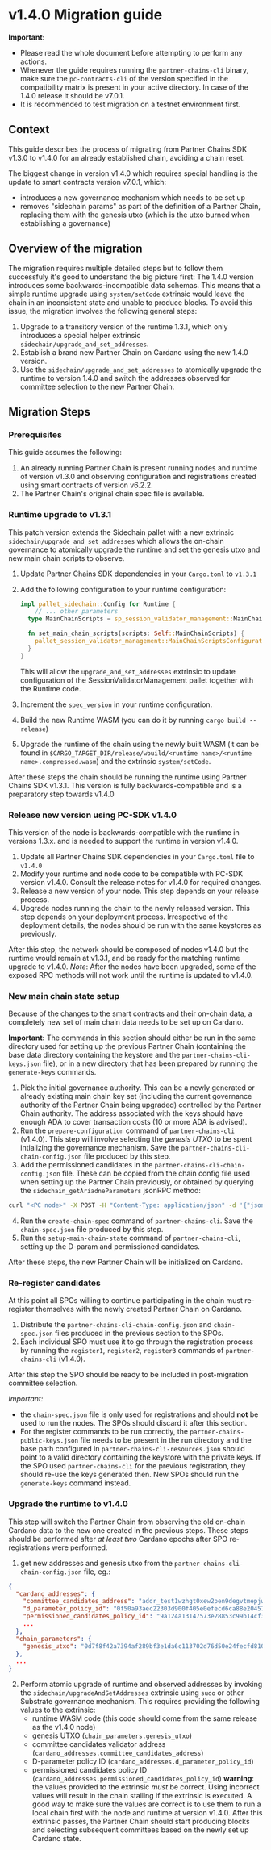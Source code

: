 # v1.4.0 Migration guide

**Important:**
- Please read the whole document before attempting to perform any actions.
- Whenever the guide requires running the `partner-chains-cli` binary, make sure the `pc-contracts-cli`
of the version specified in the compatibility matrix is present in your active directory. In case of the
1.4.0 release it should be v7.0.1.
- It is recommended to test migration on a testnet environment first.

## Context

This guide describes the process of migrating from Partner Chains SDK v1.3.0 to v1.4.0 for an already
established chain, avoiding a chain reset.

The biggest change in version v1.4.0 which requires special handling is the update to smart contracts
version v7.0.1, which:
- introduces a new governance mechanism which needs to be set up
- removes "sidechain params" as part of the definition of a Partner Chain, replacing them with the
genesis utxo (which is the utxo burned when establishing a governance)

## Overview of the migration

The migration requires multiple detailed steps but to follow them successfuly it's good to understand the big picture first:
The 1.4.0 version introduces some backwards-incompatible data schemas. This means that a simple runtime upgrade
using `system/setCode` extrinsic would leave the chain in an inconsistent state and unable to produce blocks.
To avoid this issue, the migration involves the following general steps:
1. Upgrade to a transitory version of the runtime 1.3.1, which only introduces a special helper extrinsic `sidechain/upgrade_and_set_addresses`.
2. Establish a brand new Partner Chain on Cardano using the new 1.4.0 version.
3. Use the `sidechain/upgrade_and_set_addresses` to atomically upgrade the runtime to version 1.4.0 and switch the addresses
observed for committee selection to the new Partner Chain.

## Migration Steps

### Prerequisites

This guide assumes the following:
1. An already running Partner Chain is present running nodes and runtime of version v1.3.0
and observing configuration and registrations created using smart contracts of version v6.2.2.
2. The Partner Chain's original chain spec file is available.

### Runtime upgrade to v1.3.1

This patch version extends the Sidechain pallet with a new extrinsic `sidechain/upgrade_and_set_addresses`
which allows the on-chain governance to atomically upgrade the runtime and set the genesis utxo and new main chain
scripts to observe.

1. Update Partner Chains SDK dependencies in your `Cargo.toml` to `v1.3.1`
2. Add the following configuration to your runtime configuration:
    ```rust
    impl pallet_sidechain::Config for Runtime {
        // ... other parameters
      type MainChainScripts = sp_session_validator_management::MainChainScripts;

      fn set_main_chain_scripts(scripts: Self::MainChainScripts) {
        pallet_session_validator_management::MainChainScriptsConfiguration::<Runtime>::set(scripts);
      }
    }
    ```
    This will allow the `upgrade_and_set_addresses` extrinsic to update configuration of the SessionValidatorManagement
    pallet together with the Runtime code.

3. Increment the `spec_version` in your runtime configuration.
4. Build the new Runtime WASM (you can do it by running `cargo build --release`)
5. Upgrade the runtime of the chain using the newly built WASM (it can be found in `$CARGO_TARGET_DIR/release/wbuild/<runtime name>/<runtime name>.compressed.wasm`) and the
extrinsic `system/setCode`.

After these steps the chain should be running the runtime using Partner Chains SDK v1.3.1. This version is
fully backwards-compatible and is a preparatory step towards v1.4.0

### Release new version using PC-SDK v1.4.0

This version of the node is backwards-compatible with the runtime in versions 1.3.x. and is needed to support
the runtime in version v1.4.0.

1. Update all Partner Chains SDK dependencies in your `Cargo.toml` file to `v1.4.0`
2. Modify your runtime and node code to be compatible with PC-SDK version v1.4.0. Consult the release notes for v1.4.0
for required changes.
3. Release a new version of your node. This step depends on your release process.
4. Upgrade nodes running the chain to the newly released version. This step depends on your deployment process.
Irrespective of the deployment details, the nodes should be run with the same keystores as previously.

After this step, the network should be composed of nodes v1.4.0 but the runtime would remain at v1.3.1,
and be ready for the matching runtime upgrade to v1.4.0.
*Note*: After the nodes have been upgraded, some of the exposed RPC methods will not work until the runtime
is updated to v1.4.0.

### New main chain state setup

Because of the changes to the smart contracts and their on-chain data, a completely new set
of main chain data needs to be set up on Cardano.

**Important:**
The commands in this section should either be run in the same directory used for setting up the previous Partner Chain
(containing the base data directory containing the keystore and the `partner-chains-cli-keys.json` file),
or in a new directory that has been prepared by running the `generate-keys` commands.

1. Pick the initial governance authority.
This can be a newly generated or already existing main chain key set (including the current governance authority of the Partner Chain being upgraded)
controlled by the Partner Chain authority.
The address associated with the keys should have enough ADA to cover transaction costs (10 or more ADA is advised).
2. Run the `prepare-configuration` command of `partner-chains-cli` (v1.4.0).
This step will involve selecting the _genesis UTXO_ to be spent intializing the governance mechanism.
Save the `partner-chains-cli-chain-config.json` file produced by this step.
3. Add the permissioned candidates in the `partner-chains-cli-chain-config.json` file. These can be copied from the chain config file
used when setting up the Partner Chain previously, or obtained by querying the `sidechain_getAriadneParameters` jsonRPC method:
```sh
curl "<PC node>" -X POST -H "Content-Type: application/json" -d '{"jsonrpc": "2.0", "id":0, "method":"sidechain_getAriadneParameters","params":[<epoch>] }' | jq '.result.permissionedCandidates'
```
4. Run the `create-chain-spec` command of `partner-chains-cli`. Save the `chain-spec.json` file produced by this step.
5. Run the `setup-main-chain-state` command of `partner-chains-cli`, setting up the D-param and permissioned candidates.

After these steps, the new Partner Chain will be initialized on Cardano.

### Re-register candidates

At this point all SPOs willing to continue participating in the chain must re-register themselves with the newly created Partner Chain on Cardano.

1. Distribute the `partner-chains-cli-chain-config.json` and `chain-spec.json` files produced in the previous section to the SPOs.
2. Each individual SPO must use it to go through the registration process
by running the `register1`, `register2`, `register3` commands of `partner-chains-cli` (v1.4.0).

After this step the SPO should be ready to be included in post-migration committee selection.

*Important:*
* the `chain-spec.json` file is only used for registrations and should **not** be used to run the nodes.
The SPOs should discard it after this section.
* For the register commands to be run correctly, the `partner-chains-public-keys.json` file needs to be present
in the run directory and the base path configured in `partner-chains-cli-resources.json` should point to a valid
directory containing the keystore with the private keys.
If the SPO used `partner-chains-cli` for the previous registration, they should re-use the keys generated then.
New SPOs should run the `generate-keys` command instead.

### Upgrade the runtime to v1.4.0

This step will switch the Partner Chain from observing the old on-chain Cardano data to the new one created in the
previous steps. These steps should be performed after *at least two* Cardano epochs after SPO re-registrations were performed.


1. get new addresses and genesis utxo from the `partner-chains-cli-chain-config.json` file, eg.:
```json
{
  "cardano_addresses": {
    "committee_candidates_address": "addr_test1wzhgt0xew2pen9degvtmepjwcezwwjtv8g5uz04259etlec9nzg7q",
    "d_parameter_policy_id": "0f50a93aec22303d900f405e0efecd6ca88e2045715663e102498260",
    "permissioned_candidates_policy_id": "9a124a13147573e28853c99b14cf3afc4193e26250e6c1949723379b",
    ...
  },
  "chain_parameters": {
    "genesis_utxo": "0d7f8f42a7394af289bf3e1da6c113702d76d50e24fecfd810328db9f908dd74#1"
  },
  ...
}
```
2. Perform atomic upgrade of runtime and observed addresses by invoking the `sidechain/upgradeAndSetAddresses`
extrinsic using `sudo` or other Substrate governance mechanism.
This requires providing the following values to the extrinsic:
    - runtime WASM code (this code should come from the same release as the v1.4.0 node)
    - genesis UTXO (`chain_parameters.genesis_utxo`)
    - committee candidates validator address (`cardano_addresses.committee_candidates_address`)
    - D-parameter policy ID (`cardano_addresses.d_parameter_policy_id`)
    - permissioned candidates policy ID (`cardano_addresses.permissioned_candidates_policy_id`)
**warning**: the values provided to the extrinsic _must_ be correct. Using incorrect values will result in the chain
stalling if the extrinsic is executed. A good way to make sure the values are correct is to use them to run a local
chain first with the node and runtime at version v1.4.0.
After this extrinsic passes, the Partner Chain should start producing blocks and selecting subsequent committees based on the newly set up Cardano state.
